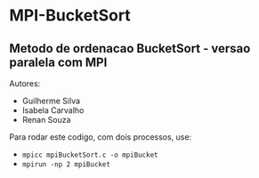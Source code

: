 # MPI-BucketSort

## Metodo de ordenacao BucketSort - versao paralela com MPI
 Autores:
 * Guilherme Silva
 * Isabela Carvalho
 * Renan Souza

Para rodar este codigo, com dois processos, use: 

 * `mpicc mpiBucketSort.c -o mpiBucket`
 * `mpirun -np 2 mpiBucket`
